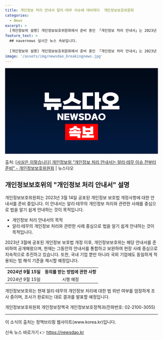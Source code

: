 ```yaml
---
title: 개인정보 처리 안내서 알리·테무 이슈에 대비하다  개인정보보호위원회
categories:
  - News
excerpt: >
  [개인정보위 설명] 개인정보보호위원회에서 준비 중인 「개인정보 처리 안내서」는 2023년 3월 14일 공포된…
feature_text: >
  ## navernews 실시간 뉴스 속보입니다.

  [개인정보위 설명] 개인정보보호위원회에서 준비 중인 「개인정보 처리 안내서」는 2023년 3월 14일 공포된…
image: '/assets/img/newsdao_breakingnews.jpg'
---
```


![뉴스다오 속보](/assets/img/newsdao_breakingnews.jpg)

<p>출처: <a href="https://newsdao.kr/3709" rel="dofollow">[사실은 이렇습니다] 개인정보위 “개인정보 처리 안내서는 알리·테무 이슈 전부터 준비” - 개인정보보호위원회</a> | 뉴스다오</p>

<h2 data-ke-size="size26">개인정보보호위의 "개인정보 처리 안내서" 설명</h2>
<p data-ke-size="size16">개인정보보호위원회는 2023년 3월 14일 공포된 개인정보 보호법 개정사항에 대한 안내서를 준비 중입니다. 이 안내서는 알리·테무의 개인정보 처리와 관련한 사례를 중심으로 법을 알기 쉽게 안내하는 것이 목적입니다.</p>
<ul>
  <li>개인정보 처리 안내서의 목적</li>
  <li>알리·테무의 개인정보 처리와 관련한 사례 중심으로 법을 알기 쉽게 안내하는 것이 목적입니다.</li>
</ul>
<p data-ke-size="size16">2023년 3월에 공포된 개인정보 보호법 개정 이후, 개인정보보호위는 해당 안내서를 준비하여 공개해왔으며, 현재는 그동안의 안내서를 통합하고 보완하여 현장 사례 중심으로 지속적으로 추진하고 있습니다. 또한, 국내 기업 뿐만 아니라 국외 기업에도 동일하게 적용되는 법 해석 기준을 제시할 예정입니다.</p>
<table>
  <tr>
    <td style="text-align: center; height: 17px;"><b>2024년 9월 15일</b></td>
    <td style="text-align: center; height: 17px;"><b>동의를 받는 방법에 관한 사항</b></td>
  </tr>
  <tr>
    <td style="text-align: center; height: 17px;">2024년 9월 15일</td>
    <td style="text-align: center; height: 17px;">시행 예정</td>
  </tr>
</table>
<p data-ke-size="size16">개인정보보호위는 현재 알리·테무의 개인정보 처리에 대한 법 위반 여부를 엄정하게 조사 중이며, 조사가 완료되는 대로 결과를 발표할 예정입니다.</p>
<p data-ke-size="size16">개인정보보호위원회 개인정보정책국 개인정보보호정책과(전화번호: 02-2100-3055)</p>
<hr>
<p data-ke-size="size16">이 소식의 출처는 정책브리핑 웹사이트(www.korea.kr)입니다.</p> 

신속 뉴스 바로가기 👉 <a href="https://newsdao.kr" rel="dofollow">https://newsdao.kr</a>


